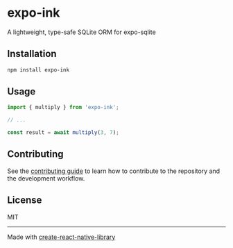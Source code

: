 # expo-ink

A lightweight, type-safe SQLite ORM for expo-sqlite

## Installation

```sh
npm install expo-ink
```

## Usage

```js
import { multiply } from 'expo-ink';

// ...

const result = await multiply(3, 7);
```

## Contributing

See the [contributing guide](CONTRIBUTING.md) to learn how to contribute to the repository and the development workflow.

## License

MIT

---

Made with [create-react-native-library](https://github.com/callstack/react-native-builder-bob)
